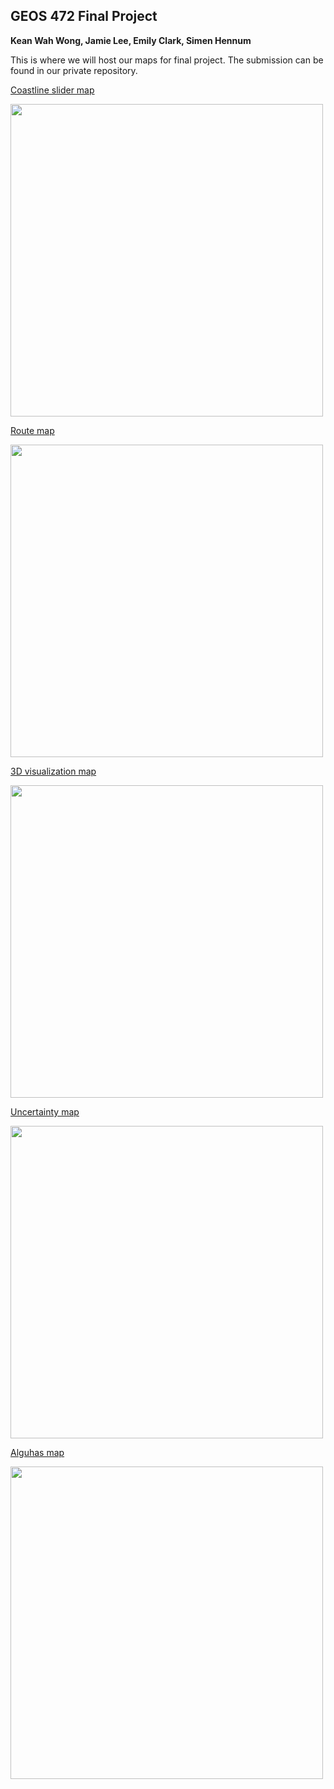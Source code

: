 ## GEOS 472 Final Project
**Kean Wah Wong, Jamie Lee, Emily Clark, Simen Hennum**

This is where we will host our maps for final project. The submission can be found in our private repository.


[Coastline slider map](https://ubc-geos472-spring2022.github.io/antarctic_expedition_public/Coastline_slider.html)

<img src="coast_slider.PNG" width="500">



[Route map](https://ubc-geos472-spring2022.github.io/antarctic_expedition_public/endurance_route_scroll.html)

<img src="route.PNG" width="500">


[3D visualization map](https://ubc-geos472-spring2022.github.io/antarctic_expedition_public/3D_visualization/rescue_route.html)

<img src="3D.PNG" width="500">


[Uncertainty map](https://ubc-geos472-spring2022.github.io/antarctic_expedition_public/interaction_uncertain.htm;)

<img src="uncertainty.PNG" width="500">


[Alguhas map](https://ubc-geos472-spring2022.github.io/antarctic_expedition_public/Agulhas_route.html)

<img src="Agulhas.PNG" width="500">
